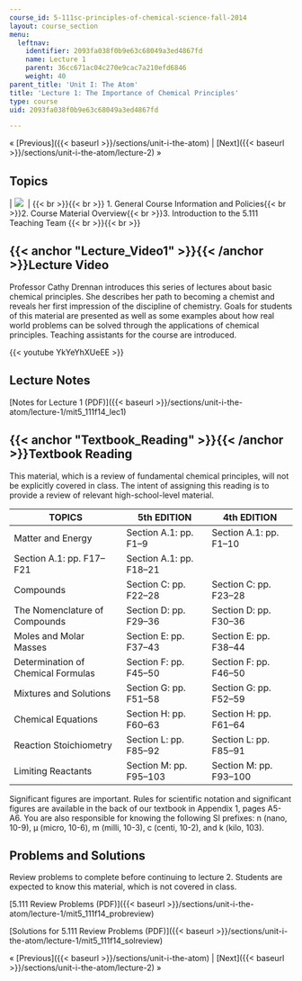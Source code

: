```yaml
---
course_id: 5-111sc-principles-of-chemical-science-fall-2014
layout: course_section
menu:
  leftnav:
    identifier: 2093fa038f0b9e63c68049a3ed4867fd
    name: Lecture 1
    parent: 36cc671ac04c270e9cac7a210efd6846
    weight: 40
parent_title: 'Unit I: The Atom'
title: 'Lecture 1: The Importance of Chemical Principles'
type: course
uid: 2093fa038f0b9e63c68049a3ed4867fd

---
```


« [Previous]({{< baseurl >}}/sections/unit-i-the-atom) | [Next]({{< baseurl >}}/sections/unit-i-the-atom/lecture-2) »

Topics
------

| ![](/coursemedia/5-111sc-principles-of-chemical-science-fall-2014/c9d55ebfd6f1d1baa04b955a9cb017e5_Lecture_1.jpg)  |  {{< br >}}{{< br >}} 1.  General Course Information and Policies{{< br >}}2.  Course Material Overview{{< br >}}3.  Introduction to the 5.111 Teaching Team {{< br >}}{{< br >}}  

{{< anchor "Lecture_Video1" >}}{{< /anchor >}}Lecture Video
-----------------------------------------------------------

Professor Cathy Drennan introduces this series of lectures about basic chemical principles. She describes her path to becoming a chemist and reveals her first impression of the discipline of chemistry. Goals for students of this material are presented as well as some examples about how real world problems can be solved through the applications of chemical principles. Teaching assistants for the course are introduced.

{{< youtube YkYeYhXUeEE >}}

Lecture Notes
-------------

[Notes for Lecture 1 (PDF)]({{< baseurl >}}/sections/unit-i-the-atom/lecture-1/mit5_111f14_lec1)

{{< anchor "Textbook_Reading" >}}{{< /anchor >}}Textbook Reading
----------------------------------------------------------------

This material, which is a review of fundamental chemical principles, will not be explicitly covered in class. The intent of assigning this reading is to provide a review of relevant high-school-level material.

| TOPICS | 5th EDITION | 4th EDITION |
| --- | --- | --- |
| Matter and Energy | Section A.1: pp. F1–9 | Section A.1: pp. F1–10 |
| Section A.1: pp. F17–F21 | Section A.1: pp. F18–21 |
| Compounds | Section C: pp. F22–28 | Section C: pp. F23–28 |
| The Nomenclature of Compounds | Section D: pp. F29–36 | Section D: pp. F30–36 |
| Moles and Molar Masses | Section E: pp. F37–43 | Section E: pp. F38–44 |
| Determination of Chemical Formulas | Section F: pp. F45–50 | Section F: pp. F46–50 |
| Mixtures and Solutions | Section G: pp. F51–58 | Section G: pp. F52–59 |
| Chemical Equations | Section H: pp. F60–63 | Section H: pp. F61–64 |
| Reaction Stoichiometry | Section L: pp. F85–92 | Section L: pp. F85–91 |
| Limiting Reactants | Section M: pp. F95–103 | Section M: pp. F93–100 

Significant figures are important. Rules for scientific notation and significant figures are available in the back of our textbook in Appendix 1, pages A5-A6. You are also responsible for knowing the following SI prefixes: n (nano, 10\-9), μ (micro, 10\-6), m (milli, 10\-3), c (centi, 10\-2), and k (kilo, 103).

Problems and Solutions
----------------------

Review problems to complete before continuing to lecture 2. Students are expected to know this material, which is not covered in class.

[5.111 Review Problems (PDF)]({{< baseurl >}}/sections/unit-i-the-atom/lecture-1/mit5_111f14_probreview)

[Solutions for 5.111 Review Problems (PDF)]({{< baseurl >}}/sections/unit-i-the-atom/lecture-1/mit5_111f14_solreview)

« [Previous]({{< baseurl >}}/sections/unit-i-the-atom) | [Next]({{< baseurl >}}/sections/unit-i-the-atom/lecture-2) »